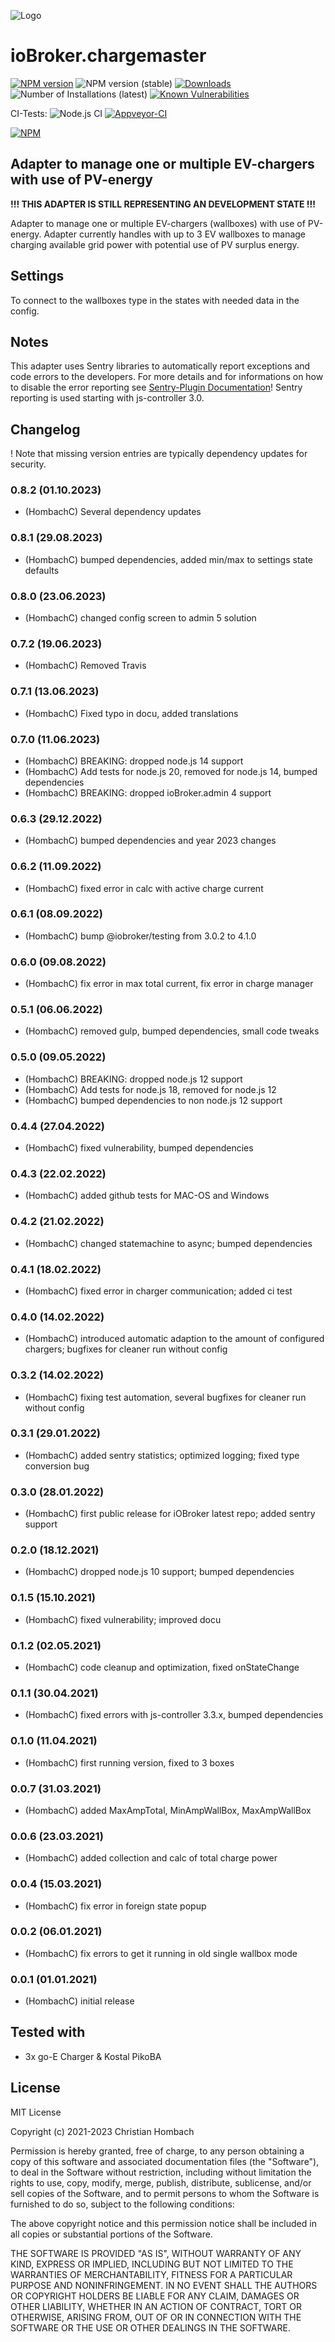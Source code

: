 ![Logo](admin/chargemaster.png)
# ioBroker.chargemaster

[![NPM version](http://img.shields.io/npm/v/iobroker.chargemaster.svg)](https://www.npmjs.com/package/iobroker.chargemaster)
![NPM version (stable)](http://ioBroker.live/badges/chargemaster-stable.svg)
[![Downloads](https://img.shields.io/npm/dm/iobroker.chargemaster.svg)](https://www.npmjs.com/package/iobroker.chargemaster)
![Number of Installations (latest)](http://ioBroker.live/badges/chargemaster-installed.svg)
[![Known Vulnerabilities](https://snyk.io/test/github/hombach/ioBroker.chargemaster/badge.svg)](https://snyk.io/test/github/hombach/ioBroker.chargemaster)

CI-Tests:
![Node.js CI](https://github.com/hombach/ioBroker.chargemaster/workflows/Node.js%20CI/badge.svg)
[![Appveyor-CI](https://ci.appveyor.com/api/projects/status/github/hombach/ioBroker.chargemaster?branch=master&svg=true)](https://ci.appveyor.com/project/hombach/iobroker-chargemaster)

[![NPM](https://nodei.co/npm/iobroker.chargemaster.png?downloads=true)](https://nodei.co/npm/iobroker.chargemaster/)

## Adapter to manage one or multiple EV-chargers with use of PV-energy
**!!! THIS ADAPTER IS STILL REPRESENTING AN DEVELOPMENT STATE !!!**

Adapter to manage one or multiple EV-chargers (wallboxes) with use of PV-energy. Adapter currently handles with up to 3 EV wallboxes to manage charging available grid power  with potential use of PV surplus energy. 

## Settings
To connect to the wallboxes type in the states with needed data in the config.

## Notes
This adapter uses Sentry libraries to automatically report exceptions and code errors to the developers. For more details and for informations on how to disable the error reporting see [Sentry-Plugin Documentation](https://github.com/ioBroker/plugin-sentry#plugin-sentry)! Sentry reporting is used starting with js-controller 3.0.

## Changelog
! Note that missing version entries are typically dependency updates for security.

### 0.8.2 (01.10.2023)
* (HombachC) Several dependency updates
### 0.8.1 (29.08.2023)
* (HombachC) bumped dependencies, added min/max to settings state defaults
### 0.8.0 (23.06.2023)
* (HombachC) changed config screen to admin 5 solution
### 0.7.2 (19.06.2023)
* (HombachC) Removed Travis 
### 0.7.1 (13.06.2023)
* (HombachC) Fixed typo in docu, added translations 
### 0.7.0 (11.06.2023)
* (HombachC) BREAKING: dropped node.js 14 support
* (HombachC) Add tests for node.js 20, removed for node.js 14, bumped dependencies
* (HombachC) BREAKING: dropped ioBroker.admin 4 support
### 0.6.3 (29.12.2022)
* (HombachC) bumped dependencies and year 2023 changes
### 0.6.2 (11.09.2022)
* (HombachC) fixed error in calc with active charge current
### 0.6.1 (08.09.2022)
* (HombachC) bump @iobroker/testing from 3.0.2 to 4.1.0
### 0.6.0 (09.08.2022)
* (HombachC) fix error in max total current, fix error in charge manager
### 0.5.1 (06.06.2022)
* (HombachC) removed gulp, bumped dependencies, small code tweaks
### 0.5.0 (09.05.2022)
* (HombachC) BREAKING: dropped node.js 12 support
* (HombachC) Add tests for node.js 18, removed for node.js 12
* (HombachC) bumped dependencies to non node.js 12 support
### 0.4.4 (27.04.2022)
* (HombachC) fixed vulnerability, bumped dependencies
### 0.4.3 (22.02.2022)
* (HombachC) added github tests for MAC-OS and Windows
### 0.4.2 (21.02.2022)
* (HombachC) changed statemachine to async; bumped dependencies
### 0.4.1 (18.02.2022)
* (HombachC) fixed error in charger communication; added ci test
### 0.4.0 (14.02.2022)
* (HombachC) introduced automatic adaption to the amount of configured chargers; bugfixes for cleaner run without config
### 0.3.2 (14.02.2022)
* (HombachC) fixing test automation, several bugfixes for cleaner run without config
### 0.3.1 (29.01.2022)
* (HombachC) added sentry statistics; optimized logging; fixed type conversion bug
### 0.3.0 (28.01.2022)
* (HombachC) first public release for iOBroker latest repo; added sentry support
### 0.2.0 (18.12.2021)
* (HombachC) dropped node.js 10 support; bumped dependencies
### 0.1.5 (15.10.2021)
* (HombachC) fixed vulnerability; improved docu
### 0.1.2 (02.05.2021)
* (HombachC) code cleanup and optimization, fixed onStateChange
### 0.1.1 (30.04.2021)
* (HombachC) fixed errors with js-controller 3.3.x, bumped dependencies
### 0.1.0 (11.04.2021)
* (HombachC) first running version, fixed to 3 boxes
### 0.0.7 (31.03.2021)
* (HombachC) added MaxAmpTotal, MinAmpWallBox, MaxAmpWallBox
### 0.0.6 (23.03.2021)
* (HombachC) added collection and calc of total charge power
### 0.0.4 (15.03.2021)
* (HombachC) fix error in foreign state popup
### 0.0.2 (06.01.2021)
* (HombachC) fix errors to get it running in old single wallbox mode
### 0.0.1 (01.01.2021)
* (HombachC) initial release

## Tested with
- 3x go-E Charger & Kostal PikoBA

## License
MIT License

Copyright (c) 2021-2023 Christian Hombach

Permission is hereby granted, free of charge, to any person obtaining a copy
of this software and associated documentation files (the "Software"), to deal
in the Software without restriction, including without limitation the rights
to use, copy, modify, merge, publish, distribute, sublicense, and/or sell
copies of the Software, and to permit persons to whom the Software is
furnished to do so, subject to the following conditions:

The above copyright notice and this permission notice shall be included in all
copies or substantial portions of the Software.

THE SOFTWARE IS PROVIDED "AS IS", WITHOUT WARRANTY OF ANY KIND, EXPRESS OR
IMPLIED, INCLUDING BUT NOT LIMITED TO THE WARRANTIES OF MERCHANTABILITY,
FITNESS FOR A PARTICULAR PURPOSE AND NONINFRINGEMENT. IN NO EVENT SHALL THE
AUTHORS OR COPYRIGHT HOLDERS BE LIABLE FOR ANY CLAIM, DAMAGES OR OTHER
LIABILITY, WHETHER IN AN ACTION OF CONTRACT, TORT OR OTHERWISE, ARISING FROM,
OUT OF OR IN CONNECTION WITH THE SOFTWARE OR THE USE OR OTHER DEALINGS IN THE
SOFTWARE.
